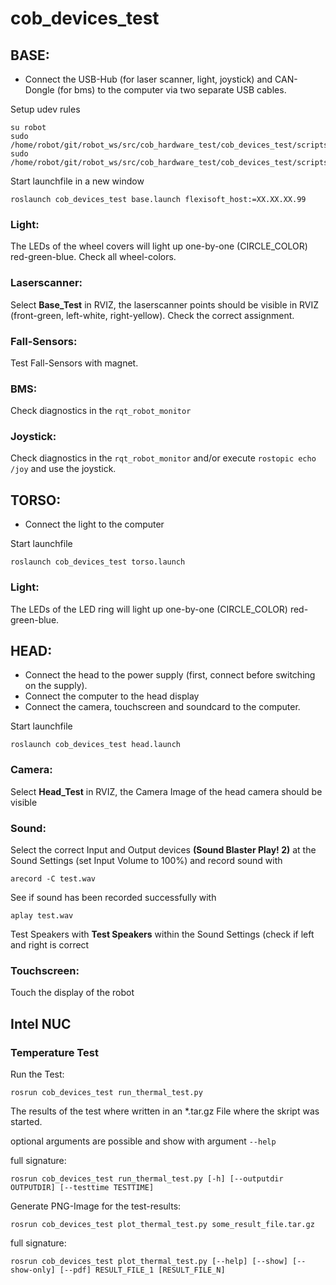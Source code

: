 cob_devices_test
=================


## BASE:
- Connect the USB-Hub (for laser scanner, light, joystick) and CAN-Dongle (for bms) to the computer via two separate USB cables. 

Setup udev rules

```
su robot
sudo /home/robot/git/robot_ws/src/cob_hardware_test/cob_devices_test/scripts/udev_joy.sh
sudo /home/robot/git/robot_ws/src/cob_hardware_test/cob_devices_test/scripts/udev_s300.sh
```

Start launchfile in a new window

```roslaunch cob_devices_test base.launch flexisoft_host:=XX.XX.XX.99```

### Light:
The LEDs of the wheel covers will light up one-by-one (CIRCLE_COLOR) red-green-blue.
Check all wheel-colors.

### Laserscanner:
Select **Base_Test** in RVIZ, the laserscanner points should be visible in RVIZ (front-green, left-white, right-yellow).
Check the correct assignment.

### Fall-Sensors:
Test Fall-Sensors with magnet.

### BMS:
Check diagnostics in the `rqt_robot_monitor`

### Joystick:
Check diagnostics in the `rqt_robot_monitor` and/or execute `rostopic echo /joy` and use the joystick.


## TORSO:
- Connect the light to the computer

Start launchfile

```roslaunch cob_devices_test torso.launch```

### Light:
The LEDs of the LED ring will light up one-by-one (CIRCLE_COLOR) red-green-blue.


## HEAD:
- Connect the head to the power supply (first, connect before switching on the supply).
- Connect the computer to the head display
- Connect the camera, touchscreen and soundcard to the computer.

Start launchfile

```roslaunch cob_devices_test head.launch```

### Camera:
Select **Head_Test** in RVIZ, the Camera Image of the head camera should be visible

### Sound: 
Select the correct Input and Output devices **(Sound Blaster Play! 2)** at the Sound Settings (set Input Volume to 100%)
and record sound with 

```arecord -C test.wav```

See if sound has been recorded successfully with

```aplay test.wav```

Test Speakers with **Test Speakers** within the Sound Settings (check if left and right is correct

### Touchscreen:
Touch the display of the robot

## Intel NUC

### Temperature Test

Run the Test:

`rosrun cob_devices_test run_thermal_test.py` 

The results of the test where written in an *.tar.gz File where the skript was started. 

optional arguments are possible and show with argument `--help`

full signature: 

`rosrun cob_devices_test run_thermal_test.py [-h] [--outputdir OUTPUTDIR] [--testtime TESTTIME]`

Generate PNG-Image for the test-results:

`rosrun cob_devices_test plot_thermal_test.py some_result_file.tar.gz`

full signature:

`rosrun cob_devices_test plot_thermal_test.py [--help] [--show] [--show-only] [--pdf] RESULT_FILE_1 [RESULT_FILE_N]` 



